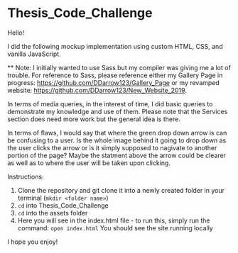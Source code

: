 # Thesis_Code_Challenge

Hello! 

I did the following mockup implementation using custom HTML, CSS, and vanilla JavaScript. 

** Note: I initially wanted to use Sass but my compiler was giving me a lot of trouble. For reference to Sass, please reference either my Gallery Page in progress: https://github.com/DDarrow123/Gallery_Page or my revamped website: https://github.com/DDarrow123/New_Website_2019. 

In terms of media queries, in the interest of time, I did basic queries to demonstrate my knowledge and use of them. Please note that the Services section does need more work but the general idea is there. 

In terms of flaws, I would say that where the green drop down arrow is can be confusing to a user. Is the whole image behind it going to drop down as the user clicks the arrow or is it simply supposed to nagivate to another portion of the page? Maybe the statment above the arrow could be clearer as well as to where the user will be taken upon clicking. 

Instructions: 

1. Clone the repository and git clone it into a newly created folder in your terminal (`mkdir <folder name>`)
2. `cd` into Thesis_Code_Challenge
3. `cd` into the assets folder 
4. Here you will see in the index.html file - to run this, simply run the command: `open index.html` You should see the site running locally

I hope you enjoy! 

